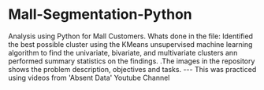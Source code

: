 # Mall-Segmentation-Python
Analysis using Python for Mall Customers.
Whats done in the file: Identified the best possible cluster using the KMeans unsupervised machine learning algorithm to find the univariate, bivariate, and multivariate clusters ann performed summary statistics on the findings.
.The images in the repository shows the problem description, objectives and tasks.
 --- This was practiced using videos from 'Absent Data' Youtube Channel
